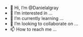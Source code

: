 - 👋 Hi, I’m @Danielalgray
- 👀 I’m interested in ...
- 🌱 I’m currently learning ...
- 💞️ I’m looking to collaborate on ...
- 📫 How to reach me ...

<!---
Danielalgray/Danielalgray is a ✨ special ✨ repository because its `README.md` (this file) appears on your GitHub profile.
You can click the Preview link to take a look at your changes.
--->
